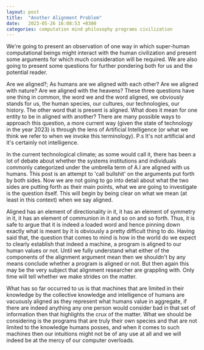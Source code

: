 ```yaml
---
layout: post
title:  "Another Alignment Problem"
date:   2023-05-26 16:08:53 +0300
categories: computation mind philosophy programs civilization
---
```


We're going to present an observation of one way in which super-human computational beings might interact with the human civilization and present some
arguments for which much consideration will be required. We are also going to present some questions for further pondering both for us and the potential
reader.

Are we aligned?; As humans are we aligned with each other? Are we aligned with nature? Are we aligned with the heavens? These three questions have one
thing in common, the word we and the word aligned, we obviously stands for us, the human species, our cultures, our technologies, our history. The other
word that is present is aligned. What does it mean for one entity to be in aligned with another? There are many possible ways to approach this question, a
more current way (given the state of technology in the year 2023) is through the lens of Artificial Intelligence (or what we think we refer to when we
invoke this terminology). P.s It's not artificial and it's certainly not intelligence.

In the current technological climate; as some would call it, there has been a lot of debate about whether the systems institutions and individuals
commonly categorized under the umbrella term of A.I are aligned with us humans. This post is an attempt to 'call bullshit' on the arguments put forth by
both sides. Now we are not going to go into detail about what the two sides are putting forth as their main points, what we are going to investigate is the
question itself. This will begin by being clear on what we mean (at least in this context) when we say aligned.

Aligned has an element of directionality in it, it has an element of symmetry in it, it has an element of communion in it and so on and so forth. Thus, it
is safe to argue that it is indeed a loaded word and hence pinning down exactly what is meant by it is obviously a pretty difficult thing to do. Having
said that, the question that comes to mind is how in the world do we expect to clearly establish that indeed a machine, a program is aligned to our human
values or not. Until we fully understand what either of the components of the alignment argument mean then we shouldn't by any means conclude whether a
program is aligned or not. But then again this may be the very subject that alignment researcher are grappling with. Only time will tell whether we make
strides on the matter.

What has so far occurred to us is that machines that are limited in their knowledge by the collective knowledge and intelligence of humans are vacuously
aligned as they represent what humans value in aggregate, if there are indeed anything any one person would consider bad in that set of information then
that highlights the crux of the matter. What we should be considering is the programs that are truly their own species and that are not limited to the
knowledge humans posses, and when it comes to such machines then our intuitions might not be of any use at all and we will indeed be at the mercy of our
computer overloads.
